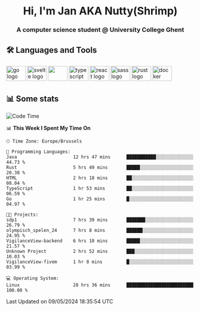 <h1 align="center">Hi, I'm Jan AKA Nutty(Shrimp)</h1>
<h3 align="center">A computer science student @ University College Ghent</h3>

<h2 align="left">🛠️ Languages and Tools</h2>

###

<div align="left">
  <img src="https://cdn.jsdelivr.net/gh/devicons/devicon/icons/go/go-original.svg" height="40" width="52" alt="go logo"  />
  <img src="https://cdn.jsdelivr.net/gh/devicons/devicon@latest/icons/svelte/svelte-original.svg"  height="40" width="52" alt="svelte logo" />
  <img src="https://cdn.jsdelivr.net/gh/devicons/devicon@latest/icons/tailwindcss/tailwindcss-original.svg" height="40" width="52" />
  <img src="https://cdn.jsdelivr.net/gh/devicons/devicon/icons/typescript/typescript-original.svg" height="40" width="52" alt="typescript logo"  />
  <img src="https://cdn.jsdelivr.net/gh/devicons/devicon/icons/react/react-original.svg" height="40" width="52" alt="react logo"  />
  <img src="https://cdn.jsdelivr.net/gh/devicons/devicon/icons/sass/sass-original.svg" height="40" width="52" alt="sass logo"  />
  <img src="https://cdn.jsdelivr.net/gh/devicons/devicon@latest/icons/rust/rust-original.svg" height="40" width="52" alt="rust logo" />
  <img src="https://cdn.jsdelivr.net/gh/devicons/devicon/icons/docker/docker-original.svg" height="40" width="52" alt="docker logo"  />
</div>

<h2>📊 Some stats</h2>

<!--START_SECTION:waka-->
![Code Time](http://img.shields.io/badge/Code%20Time-4%2C484%20hrs%2024%20mins-blue)

📊 **This Week I Spent My Time On** 

```text
🕑︎ Time Zone: Europe/Brussels

💬 Programming Languages: 
Java                     12 hrs 47 mins      ███████████░░░░░░░░░░░░░░   44.73 % 
Rust                     5 hrs 49 mins       █████░░░░░░░░░░░░░░░░░░░░   20.38 % 
HTML                     2 hrs 18 mins       ██░░░░░░░░░░░░░░░░░░░░░░░   08.04 % 
TypeScript               1 hr 53 mins        ██░░░░░░░░░░░░░░░░░░░░░░░   06.59 % 
Go                       1 hr 25 mins        █░░░░░░░░░░░░░░░░░░░░░░░░   04.97 % 

🐱‍💻 Projects: 
sdp1                     7 hrs 39 mins       ███████░░░░░░░░░░░░░░░░░░   26.79 % 
olympisch_spelen_24      7 hrs 8 mins        ██████░░░░░░░░░░░░░░░░░░░   24.95 % 
VigilanceView-backend    6 hrs 10 mins       █████░░░░░░░░░░░░░░░░░░░░   21.57 % 
Unknown Project          2 hrs 52 mins       ███░░░░░░░░░░░░░░░░░░░░░░   10.03 % 
VigilanceView-fivem      1 hr 8 mins         █░░░░░░░░░░░░░░░░░░░░░░░░   03.99 % 

💻 Operating System: 
Linux                    28 hrs 36 mins      █████████████████████████   100.00 % 
```


 Last Updated on 09/05/2024 18:35:54 UTC
<!--END_SECTION:waka-->
